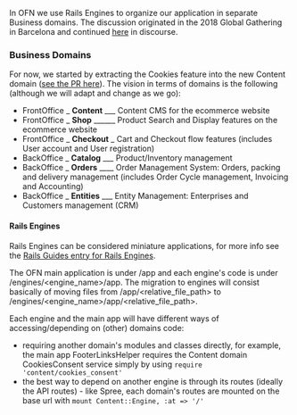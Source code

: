 In OFN we use Rails Engines to organize our application in separate Business domains.
The discussion originated in the 2018 Global Gathering in Barcelona and continued [here](https://community.openfoodnetwork.org/t/breaking-ofn-down-into-domains/1377) in discourse.

### Business Domains
For now, we started by extracting the Cookies feature into the new Content domain ([see the PR here](https://github.com/openfoodfoundation/openfoodnetwork/pull/2521)). The vision in terms of domains is the following (although we will adapt and change as we go):

* FrontOffice _ **Content** ___ Content CMS for the ecommerce website
* FrontOffice _ **Shop** ______ Product Search and Display features on the ecommerce website
* FrontOffice _ **Checkout** _ Cart and Checkout flow features (includes User account and User registration)
* BackOffice _ **Catalog** ___ Product/Inventory management
* BackOffice _ **Orders** ____ Order Management System: Orders, packing and delivery management (includes Order Cycle management, Invoicing and Accounting)
* BackOffice _ **Entities** ___ Entity Management: Enterprises and Customers management (CRM)

#### Rails Engines
Rails Engines can be considered miniature applications, for more info see the [Rails Guides entry for Rails Engines](https://guides.rubyonrails.org/engines.html).

The OFN main application is under /app and each engine's code is under /engines/<engine_name>/app.
The migration to engines will consist basically of moving files from /app/<relative_file_path> to /engines/<engine_name>/app/<relative_file_path>.

Each engine and the main app will have different ways of accessing/depending on (other) domains code:
* requiring another domain's modules and classes directly, for example, the main app FooterLinksHelper requires the Content domain CookiesConsent service simply by using `require 'content/cookies_consent'`
* the best way to depend on another engine is through its routes (ideally the API routes) - like Spree, each domain's routes are mounted on the base url with `mount Content::Engine, :at => '/'`